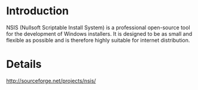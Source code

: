 # Introduction #

NSIS (Nullsoft Scriptable Install System) is a professional open-source tool for the development of Windows installers. It is designed to be as small and flexible as possible and is therefore highly suitable for internet distribution.


# Details #

http://sourceforge.net/projects/nsis/